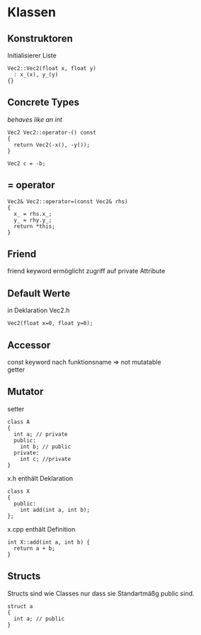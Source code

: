 # Klassen

## Konstruktoren
Initialisierer Liste
```
Vec2::Vec2(float x, float y)
  : x_(x), y_(y)
{}
```

## Concrete Types
*behaves like an int*
```
Vec2 Vec2::operator-() const
{
  return Vec2(-x(), -y());
}
```
```
Vec2 c = -b;
```
## = operator
```
Vec2& Vec2::operator=(const Vec2& rhs)
{
  x_ = rhs.x_;
  y_ = rhy.y_;
  return *this;
}
```

## Friend
friend keyword ermöglicht zugriff auf private Attribute

## Default Werte
in Deklaration
Vec2.h
```
Vec2(float x=0, float y=0);
```

## Accessor
const keyword nach funktionsname => not mutatable \
getter

## Mutator
setter


```
class A
{
  int a; // private
  public:
    int b; // public
  private:
    int c; //private
}
```

x.h enthält Deklaration
```
class X
{
  public:
    int add(int a, int b);
};
```
x.cpp enthält Definition
```
int X::add(int a, int b) {
  return a + b;
}
```
## Structs
Structs sind wie Classes nur dass sie Standartmäßg public sind.
```
struct a
{
  int a; // public
}
```
